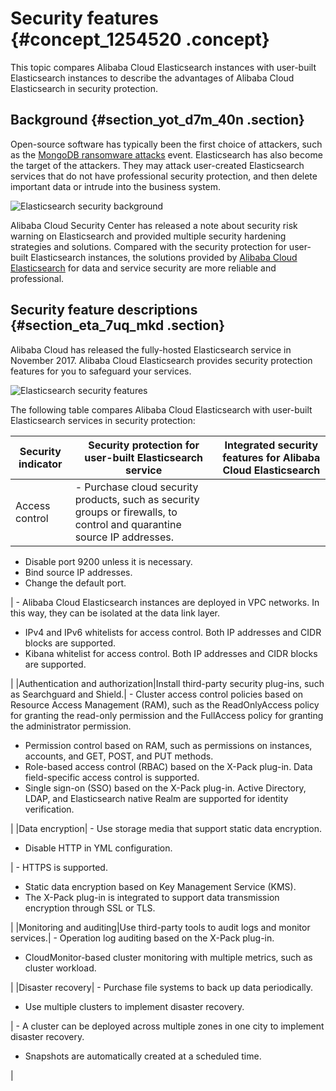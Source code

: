 # Security features {#concept_1254520 .concept}

This topic compares Alibaba Cloud Elasticsearch instances with user-built Elasticsearch instances to describe the advantages of Alibaba Cloud Elasticsearch in security protection.

## Background {#section_yot_d7m_40n .section}

Open-source software has typically been the first choice of attackers, such as the [MongoDB ransomware attacks](https://help.aliyun.com/noticelist/articleid/20527251.html) event. Elasticsearch has also become the target of the attackers. They may attack user-created Elasticsearch services that do not have professional security protection, and then delete important data or intrude into the business system.

![Elasticsearch security background](http://static-aliyun-doc.oss-cn-hangzhou.aliyuncs.com/assets/img/1000828/156505517852244_en-US.png)

Alibaba Cloud Security Center has released a note about security risk warning on Elasticsearch and provided multiple security hardening strategies and solutions. Compared with the security protection for user-built Elasticsearch instances, the solutions provided by [Alibaba Cloud Elasticsearch](https://data.aliyun.com/product/elasticsearch) for data and service security are more reliable and professional.

## Security feature descriptions {#section_eta_7uq_mkd .section}

Alibaba Cloud has released the fully-hosted Elasticsearch service in November 2017. Alibaba Cloud Elasticsearch provides security protection features for you to safeguard your services.

![Elasticsearch security features](http://static-aliyun-doc.oss-cn-hangzhou.aliyuncs.com/assets/img/1000828/156505517852236_en-US.png)

The following table compares Alibaba Cloud Elasticsearch with user-built Elasticsearch services in security protection:

|Security indicator|Security protection for user-built Elasticsearch service|Integrated security features for Alibaba Cloud Elasticsearch|
|------------------|--------------------------------------------------------|------------------------------------------------------------|
|Access control| -   Purchase cloud security products, such as security groups or firewalls, to control and quarantine source IP addresses.
-   Disable port 9200 unless it is necessary.
-   Bind source IP addresses.
-   Change the default port.

 | -   Alibaba Cloud Elasticsearch instances are deployed in VPC networks. In this way, they can be isolated at the data link layer.
-   IPv4 and IPv6 whitelists for access control. Both IP addresses and CIDR blocks are supported.
-   Kibana whitelist for access control. Both IP addresses and CIDR blocks are supported.

 |
|Authentication and authorization|Install third-party security plug-ins, such as Searchguard and Shield.| -   Cluster access control policies based on Resource Access Management \(RAM\), such as the ReadOnlyAccess policy for granting the read-only permission and the FullAccess policy for granting the administrator permission.
-   Permission control based on RAM, such as permissions on instances, accounts, and GET, POST, and PUT methods.
-   Role-based access control \(RBAC\) based on the X-Pack plug-in. Data field-specific access control is supported.
-   Single sign-on \(SSO\) based on the X-Pack plug-in. Active Directory, LDAP, and Elasticsearch native Realm are supported for identity verification.

 |
|Data encryption| -   Use storage media that support static data encryption.
-   Disable HTTP in YML configuration.

 | -   HTTPS is supported.
-   Static data encryption based on Key Management Service \(KMS\).
-   The X-Pack plug-in is integrated to support data transmission encryption through SSL or TLS.

 |
|Monitoring and auditing|Use third-party tools to audit logs and monitor services.| -   Operation log auditing based on the X-Pack plug-in.
-   CloudMonitor-based cluster monitoring with multiple metrics, such as cluster workload.

 |
|Disaster recovery| -   Purchase file systems to back up data periodically.
-   Use multiple clusters to implement disaster recovery.

 | -   A cluster can be deployed across multiple zones in one city to implement disaster recovery.
-   Snapshots are automatically created at a scheduled time.

 |

